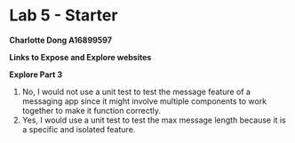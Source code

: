 # Lab 5 - Starter
**Charlotte Dong A16899597**

**Links to Expose and Explore websites**


**Explore Part 3**
1. No, I would not use a unit test to test the message feature of a messaging app since it might involve multiple components to work together to make it function correctly.
2. Yes, I would use a unit test to test the max message length because it is a specific and isolated feature.
